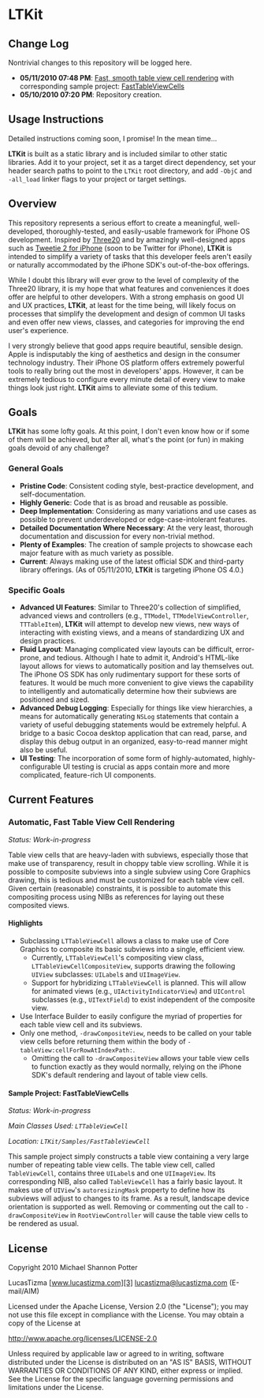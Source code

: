 # LTKit #
<a name="top"></a>

## Change Log ##

Nontrivial changes to this repository will be logged here.

- **05/11/2010 07:48 PM**: <a href="#automatic-fast-table-view-cell-rendering">Fast, smooth table view cell rendering</a> with corresponding sample project: <a href="#sample-project-fasttableviewcells">FastTableViewCells</a>
- **05/10/2010 07:20 PM**: Repository creation.

## Usage Instructions ##

Detailed instructions coming soon, I promise! In the mean time...

**LTKit** is built as a static library and is included similar to other static libraries. Add it to your project, set it as a target direct dependency, set your header search paths to point to the `LTKit` root directory, and add `-ObjC` and `-all_load` linker flags to your project or target settings.

## Overview ##

This repository represents a serious effort to create a meaningful, well-developed, thoroughly-tested, and easily-usable framework for iPhone OS development. Inspired by [Three20][1] and by amazingly well-designed apps such as [Tweetie 2 for iPhone][2] (soon to be Twitter for iPhone), **LTKit** is intended to simplify a variety of tasks that this developer feels aren't easily or naturally accommodated by the iPhone SDK's out-of-the-box offerings.

While I doubt this library will ever grow to the level of complexity of the Three20 library, it is my hope that what features and conveniences it does offer are helpful to other developers. With a strong emphasis on good UI and UX practices, **LTKit**, at least for the time being, will likely focus on processes that simplify the development and design of common UI tasks and even offer new views, classes, and categories for improving the end user's experience.

I very strongly believe that good apps require beautiful, sensible design. Apple is indisputably the king of aesthetics and design in the consumer technology industry. Their iPhone OS platform offers extremely powerful tools to really bring out the most in developers' apps. However, it can be extremely tedious to configure every minute detail of every view to make things look just right. **LTKit** aims to alleviate some of this tedium.

## Goals ##

**LTKit** has some lofty goals. At this point, I don't even know how or if some of them will be achieved, but after all, what's the point (or fun) in making goals devoid of any challenge?

### General Goals ###

  - **Pristine Code**: Consistent coding style, best-practice development, and self-documentation.
  - **Highly Generic**: Code that is as broad and reusable as possible.
  - **Deep Implementation**: Considering as many variations and use cases as possible to prevent underdeveloped or edge-case-intolerant features.
  - **Detailed Documentation Where Necessary**: At the very least, thorough documentation and discussion for every non-trivial method.
  - **Plenty of Examples**: The creation of sample projects to showcase each major feature with as much variety as possible.
  - **Current**: Always making use of the latest official SDK and third-party library offerings. (As of 05/11/2010, **LTKit** is targeting iPhone OS 4.0.)

### Specific Goals ###

  - **Advanced UI Features**: Similar to Three20's collection of simplified, advanced views and controllers (e.g., `TTModel`, `TTModelViewController`, `TTTableItem`), **LTKit** will attempt to develop new views, new ways of interacting with existing views, and a means of standardizing UX and design practices.
  - **Fluid Layout**: Managing complicated view layouts can be difficult, error-prone, and tedious. Although I hate to admit it, Android's HTML-like layout allows for views to automatically position and lay themselves out. The iPhone OS SDK has only rudimentary support for these sorts of features. It would be much more convenient to give views the capability to intelligently and automatically determine how their subviews are positioned and sized.
  - **Advanced Debug Logging**: Especially for things like view hierarchies, a means for automatically generating `NSLog` statements that contain a variety of useful debugging statements would be extremely helpful. A bridge to a basic Cocoa desktop application that can read, parse, and display this debug output in an organized, easy-to-read manner might also be useful.
  - **UI Testing**: The incorporation of some form of highly-automated, highly-configurable UI testing is crucial as apps contain more and more complicated, feature-rich UI components.

## Current Features ##

<a name="automatic-fast-table-view-cell-rendering"></a>
### Automatic, Fast Table View Cell Rendering ###

*Status: Work-in-progress*

Table view cells that are heavy-laden with subviews, especially those that make use of transparency, result in choppy table view scrolling. While it is possible to composite subviews into a single subview using Core Graphics drawing, this is tedious and must be customized for each table view cell. Given certain (reasonable) constraints, it is possible to automate this compositing process using NIBs as references for laying out these composited views.

#### Highlights ####

  - Subclassing `LTTableViewCell` allows a class to make use of Core Graphics to composite its basic subviews into a single, efficient view.
    - Currently, `LTTableViewCell`'s compositing view class, `LTTableViewCellCompositeView`, supports drawing the following `UIView` subclasses: `UILabel`s and `UIImageView`.
    - Support for hybridizing `LTTableViewCell` is planned. This will allow for animated views (e.g., `UIActivityIndicatorView`) and `UIControl` subclasses (e.g., `UITextField`) to exist independent of the composite view.
  - Use Interface Builder to easily configure the myriad of properties for each table view cell and its subviews.
  - Only one method, `-drawCompositeView`, needs to be called on your table view cells before returning them within the body of `-tableView:cellForRowAtIndexPath:`.
    - Omitting the call to `-drawCompositeView` allows your table view cells to function exactly as they would normally, relying on the iPhone SDK's default rendering and layout of table view cells.

<a name="sample-project-fasttableviewcells"></a>
#### Sample Project: FastTableViewCells ####

*Status: Work-in-progress*

*Main Classes Used: `LTTableViewCell`*

*Location: `LTKit/Samples/FastTableViewCell`*

This sample project simply constructs a table view containing a very large number of repeating table view cells. The table view cell, called `TableViewCell`, contains three `UILabel`s and one `UIImageView`. Its corresponding NIB, also called `TableViewCell` has a fairly basic layout. It makes use of `UIView`'s `autoresizingMask` property to define how its subviews will adjust to changes to its frame. As a result, landscape device orientation is supported as well. Removing or commenting out the call to `-drawCompositeView` in `RootViewController` will cause the table view cells to be rendered as usual.

## License ##

Copyright 2010 Michael Shannon Potter

LucasTizma
[www.lucastizma.com][3]
[lucastizma@lucastizma.com][4] (E-mail/AIM)

Licensed under the Apache License, Version 2.0 (the "License");
you may not use this file except in compliance with the License.
You may obtain a copy of the License at

http://www.apache.org/licenses/LICENSE-2.0

Unless required by applicable law or agreed to in writing, software
distributed under the License is distributed on an "AS IS" BASIS,
WITHOUT WARRANTIES OR CONDITIONS OF ANY KIND, either express or implied.
See the License for the specific language governing permissions and
limitations under the License.


  [1]: http://www.three20.info "Three20"
  [2]: http://www.atebits.com/tweetie-iphone/ "Tweetie 2 for iPhone"
  [3]: http://www.lucastizma.com "www.lucastizma.com"
  [4]: mailto:lucastizma@lucastizma.com "lucastizma@lucastizma.com"